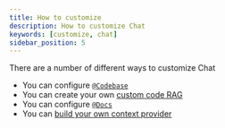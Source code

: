 ```yaml
---
title: How to customize
description: How to customize Chat
keywords: [customize, chat]
sidebar_position: 5
---
```


There are a number of different ways to customize Chat

- You can configure [`@Codebase`](../../customize/deep-dives/codebase.md)
- You can create your own [custom code RAG](../../customize/tutorials/custom-code-rag.md)
- You can configure [`@Docs`](../../customize/deep-dives/docs.md)
- You can [build your own context provider](../../customize/tutorials/build-your-own-context-provider.md)
